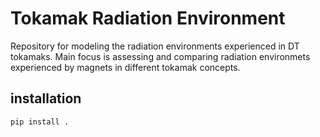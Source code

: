 # Tokamak Radiation Environment

Repository for modeling the radiation environments experienced in DT tokamaks. Main focus is assessing and comparing radiation environmets experienced by magnets in different tokamak concepts.

## installation
``pip install .``
